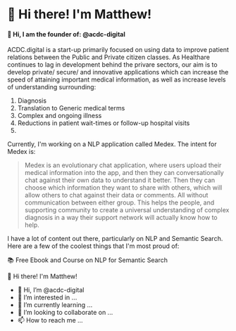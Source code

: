 # 💾 Hi there! I'm Matthew! 

<h4>👋    Hi, I am the founder of: @acdc-digital</h4>


ACDC.digital is a start-up primarily focused on using data to improve patient relations between the Public and Private citizen classes. As Healthare continues to lag in development behind the privare sectors, our aim is to develop private/ secure/ and innovative applications which can increase the speed of attaining important medical information, as well as increase levels of understanding surrounding:

1. Diagnosis 
2. Translation to Generic medical terms
3. Complex and ongoing illness
4. Reductions in patient wait-times or follow-up hospital visits
5. 

Currently, I'm working on a NLP application called Medex. The intent for Medex is: 

> Medex is an evolutionary chat application, where users upload their medical information into the app, and then they can conversationally chat against their own data to understand it better. Then they can choose which information they want to share with others, which will allow others to chat against their data or comments. All without communication between either group. This helps the people, and supporting community to create a universal understanding of complex diagnosis in a way their support network will actually know how to help.


I have a lot of content out there, particularly on NLP and Semantic Search. Here are a few of the coolest things that I'm most proud of:

📚 Free Ebook and Course on NLP for Semantic Search

🌊 Hi there! I'm Matthew! 

- 👋 Hi, I’m @acdc-digital
- 👀 I’m interested in ...
- 🌱 I’m currently learning ...
- 💞️ I’m looking to collaborate on ...
- 📫 How to reach me ...

<!---
acdc-digital/acdc-digital is a ✨ special ✨ repository because its `README.md` (this file) appears on your GitHub profile.
You can click the Preview link to take a look at your changes.
--->
